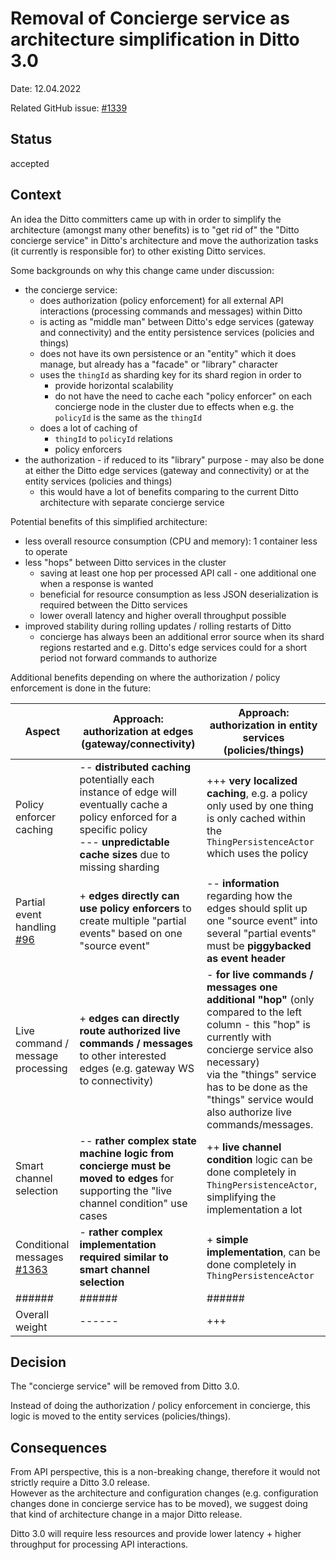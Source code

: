 # Removal of Concierge service as architecture simplification in Ditto 3.0

Date: 12.04.2022

Related GitHub issue: [#1339](https://github.com/eclipse-ditto/ditto/issues/1339)

## Status

accepted

## Context

An idea the Ditto committers came up with in order to simplify the architecture (amongst many other benefits) is to 
"get rid of" the "Ditto concierge service" in Ditto's
architecture and move the authorization tasks (it currently is responsible for) to other existing Ditto services.

Some backgrounds on why this change came under discussion:
* the concierge service:
  * does authorization (policy enforcement) for all external API interactions (processing commands and messages) within Ditto
  * is acting as "middle man" between Ditto's edge services (gateway and connectivity) and the entity persistence 
    services (policies and things)
  * does not have its own persistence or an "entity" which it does manage, but already has a "facade" or "library" 
    character
  * uses the `thingId` as sharding key for its shard region in order to 
    * provide horizontal scalability
    * do not have the need to cache each "policy enforcer" on each concierge node in the cluster due to effects when e.g.
      the `policyId` is the same as the `thingId`
  * does a lot of caching of
    * `thingId` to `policyId` relations
    * policy enforcers
* the authorization - if reduced to its "library" purpose - may also be done at either the Ditto edge services 
  (gateway and connectivity) or at the entity services (policies and things)
  * this would have a lot of benefits comparing to the current Ditto architecture with separate concierge service

Potential benefits of this simplified architecture:
* less overall resource consumption (CPU and memory): 1 container less to operate
* less "hops" between Ditto services in the cluster
  * saving at least one hop per processed API call - one additional one when a response is wanted
  * beneficial for resource consumption as less JSON deserialization is required between the Ditto services
  * lower overall latency and higher overall throughput possible
* improved stability during rolling updates / rolling restarts of Ditto
  * concierge has always been an additional error source when its shard regions restarted and e.g. Ditto's edge services
    could for a short period not forward commands to authorize

Additional benefits depending on where the authorization / policy enforcement is done in the future:

| Aspect                                                                     | Approach: authorization at edges (gateway/connectivity)                                                                                                                                | Approach: authorization in entity services (policies/things)                                                                                                                                                                                                                |
|----------------------------------------------------------------------------|----------------------------------------------------------------------------------------------------------------------------------------------------------------------------------------|-----------------------------------------------------------------------------------------------------------------------------------------------------------------------------------------------------------------------------------------------------------------------------|
| Policy enforcer caching                                                    | -- **distributed caching** potentially each instance of edge will eventually cache a policy enforced for a specific policy<br/>--- **unpredictable cache sizes** due to missing sharding | +++ **very localized caching**, e.g. a policy only used by one thing is only cached within the `ThingPersistenceActor` which uses the policy                                                                                                                              |
| Partial event handling [#96](https://github.com/eclipse-ditto/ditto/issues/96)   | + **edges directly can use policy enforcers** to create multiple "partial events" based on one "source event"                                                                          | -- **information** regarding how the edges should split up one "source event" into several "partial events" must be **piggybacked as event header**                                                                                                                         |
| Live command / message processing                                          | + **edges can directly route authorized live commands / messages** to other interested edges (e.g. gateway WS to connectivity)                                                         | - **for live commands / messages one additional "hop"** (only compared to the left column - this "hop" is currently with concierge service also necessary)<br/>via the "things" service has to be done as the "things" service would also authorize live commands/messages. |
| Smart channel selection                                                    | -- **rather complex state machine logic from concierge must be moved to edges** for supporting the "live channel condition" use cases                                                  | ++ **live channel condition** logic can be done completely in `ThingPersistenceActor`, simplifying the implementation a lot                                                                                                                                                 |
| Conditional messages [#1363](https://github.com/eclipse-ditto/ditto/issues/1363) | - **rather complex implementation required similar to smart channel selection**                                                                                                        | + **simple implementation**, can be done completely in `ThingPersistenceActor`                                                                                                                                                                                              |
| ######                                                                     | ######                                                                                                                                                                                 | ######                                                                                                                                                                                                                                                                      |
| Overall weight                                                             | ------                                                                                                                                                                                 | +++                                                                                                                                                                                                                                                                         |


## Decision

The "concierge service" will be removed from Ditto 3.0.

Instead of doing the authorization / policy enforcement in concierge, this logic is moved to the entity services (policies/things).

## Consequences

From API perspective, this is a non-breaking change, therefore it would not strictly require a Ditto 3.0 release.  
However as the architecture and configuration changes (e.g. configuration changes done in concierge service has to be moved), 
we suggest doing that kind of architecture change in a major Ditto release.

Ditto 3.0 will require less resources and provide lower latency + higher throughput for processing API interactions.
